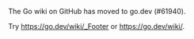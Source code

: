 The Go wiki on GitHub has moved to go.dev (#61940).

Try <https://go.dev/wiki/_Footer> or <https://go.dev/wiki/>.

